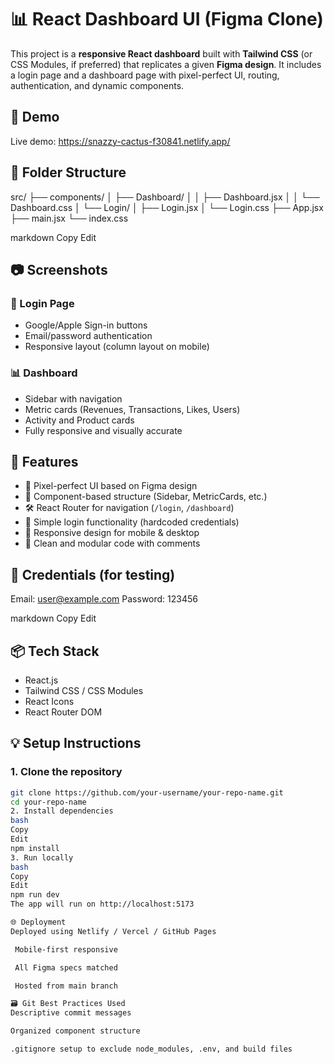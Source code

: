 # 📊 React Dashboard UI (Figma Clone)

This project is a **responsive React dashboard** built with **Tailwind CSS** (or CSS Modules, if preferred) that replicates a given **Figma design**. It includes a login page and a dashboard page with pixel-perfect UI, routing, authentication, and dynamic components.

## 🚀 Demo

Live demo: https://snazzy-cactus-f30841.netlify.app/

## 📁 Folder Structure

src/
├── components/
│ ├── Dashboard/
│ │ ├── Dashboard.jsx
│ │ └── Dashboard.css
│ └── Login/
│ ├── Login.jsx
│ └── Login.css
├── App.jsx
├── main.jsx
└── index.css

markdown
Copy
Edit

## 📷 Screenshots

### 🔐 Login Page
- Google/Apple Sign-in buttons
- Email/password authentication
- Responsive layout (column layout on mobile)

### 📊 Dashboard
- Sidebar with navigation
- Metric cards (Revenues, Transactions, Likes, Users)
- Activity and Product cards
- Fully responsive and visually accurate

## 🔧 Features

- 🎨 Pixel-perfect UI based on Figma design
- 🧩 Component-based structure (Sidebar, MetricCards, etc.)
- 🛠️ React Router for navigation (`/login`, `/dashboard`)
- 🔐 Simple login functionality (hardcoded credentials)
- 💅 Responsive design for mobile & desktop
- 🧠 Clean and modular code with comments

## 🧪 Credentials (for testing)

Email: user@example.com
Password: 123456

markdown
Copy
Edit

## 📦 Tech Stack

- React.js
- Tailwind CSS / CSS Modules
- React Icons
- React Router DOM

## 💡 Setup Instructions

### 1. Clone the repository
```bash
git clone https://github.com/your-username/your-repo-name.git
cd your-repo-name
2. Install dependencies
bash
Copy
Edit
npm install
3. Run locally
bash
Copy
Edit
npm run dev
The app will run on http://localhost:5173

🌐 Deployment
Deployed using Netlify / Vercel / GitHub Pages

 Mobile-first responsive

 All Figma specs matched

 Hosted from main branch

🗃️ Git Best Practices Used
Descriptive commit messages

Organized component structure

.gitignore setup to exclude node_modules, .env, and build files